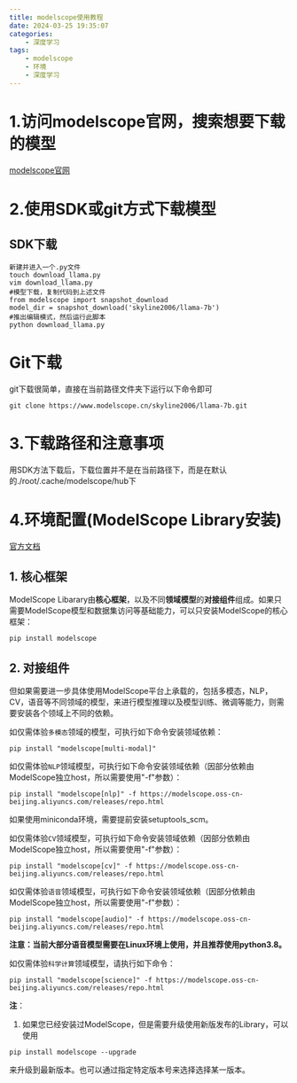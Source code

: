 ```yaml
---
title: modelscope使用教程
date: 2024-03-25 19:35:07
categories:
	- 深度学习
tags: 
	- modelscope
	- 环境
	- 深度学习
---
```

# 1.访问modelscope官网，搜索想要下载的模型
[modelscope官网](https://modelscope.cn)

# 2.使用SDK或git方式下载模型

## SDK下载
```text
新建并进入一个.py文件
touch download_llama.py
vim download_llama.py
#模型下载，复制代码到上述文件
from modelscope import snapshot_download 
model_dir = snapshot_download('skyline2006/llama-7b')
#推出编辑模式，然后运行此脚本
python download_llama.py
```
# Git下载
git下载很简单，直接在当前路径文件夹下运行以下命令即可

```text
git clone https://www.modelscope.cn/skyline2006/llama-7b.git
```
# 3.下载路径和注意事项
用SDK方法下载后，下载位置并不是在当前路径下，而是在默认的./root/.cache/modelscope/hub下
# 4.环境配置(ModelScope Library安装)
[官方文档](https://modelscope.cn/docs/%E7%8E%AF%E5%A2%83%E5%AE%89%E8%A3%85)
## 1. 核心框架
ModelScope Libarary由**核心框架**，以及不同**领域模型**的**对接组件**组成。如果只需要ModelScope模型和数据集访问等基础能力，可以只安装ModelScope的核心框架：

`pip install modelscope`

## 2. 对接组件
但如果需要进一步具体使用ModelScope平台上承载的，包括多模态，NLP，CV，语音等不同领域的模型，来进行模型推理以及模型训练、微调等能力，则需要安装各个领域上不同的依赖。

如仅需体验`多模态`领域的模型，可执行如下命令安装领域依赖：

`pip install "modelscope[multi-modal]"` 

如仅需体验`NLP`领域模型，可执行如下命令安装领域依赖（因部分依赖由ModelScope独立host，所以需要使用"-f"参数）：

`pip install "modelscope[nlp]" -f https://modelscope.oss-cn-beijing.aliyuncs.com/releases/repo.html`

如果使用miniconda环境，需要提前安装setuptools_scm。

如仅需体验`CV`领域模型，可执行如下命令安装领域依赖（因部分依赖由ModelScope独立host，所以需要使用"-f"参数）：

`pip install "modelscope[cv]" -f https://modelscope.oss-cn-beijing.aliyuncs.com/releases/repo.html`

如仅需体验`语音`领域模型，可执行如下命令安装领域依赖（因部分依赖由ModelScope独立host，所以需要使用"-f"参数）：

`pip install "modelscope[audio]" -f https://modelscope.oss-cn-beijing.aliyuncs.com/releases/repo.html`

**注意：当前大部分语音模型需要在Linux环境上使用，并且推荐使用python3.8。**

如仅需体验`科学计算`领域模型，请执行如下命令：

`pip install "modelscope[science]" -f https://modelscope.oss-cn-beijing.aliyuncs.com/releases/repo.html`

**注**：

1. 如果您已经安装过ModelScope，但是需要升级使用新版发布的Library，可以使用

`pip install modelscope --upgrade`

来升级到最新版本。也可以通过指定特定版本号来选择选择某一版本。